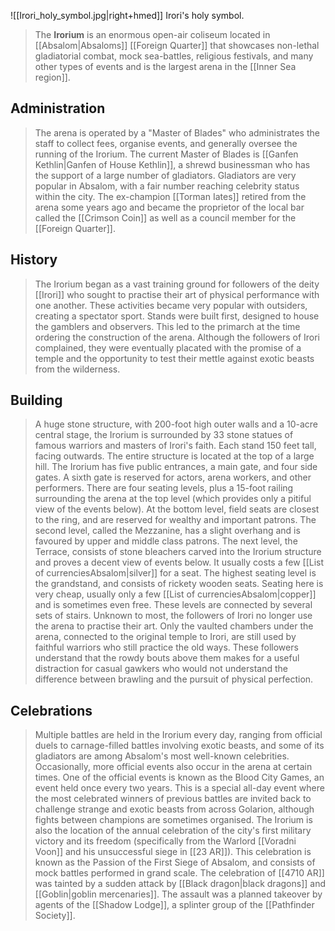 ![[Irori_holy_symbol.jpg|right+hmed]] 
 Irori's holy symbol.
> The **Irorium** is an enormous open-air coliseum located in [[Absalom|Absaloms]] [[Foreign Quarter]] that showcases non-lethal gladiatorial combat, mock sea-battles, religious festivals, and many other types of events and is the largest arena in the [[Inner Sea region]].



## Administration

> The arena is operated by a "Master of Blades" who administrates the staff to collect fees, organise events, and generally oversee the running of the Irorium. The current Master of Blades is [[Ganfen Kethlin|Ganfen of House Kethlin]], a shrewd businessman who has the support of a large number of gladiators.
> Gladiators are very popular in Absalom, with a fair number reaching celebrity status within the city. The ex-champion [[Torman Iates]] retired from the arena some years ago and became the proprietor of the local bar called the [[Crimson Coin]] as well as a council member for the [[Foreign Quarter]].


## History

> The Irorium began as a vast training ground for followers of the deity [[Irori]] who sought to practise their art of physical performance with one another. These activities became very popular with outsiders, creating a spectator sport. Stands were built first, designed to house the gamblers and observers. This led to the primarch at the time ordering the construction of the arena. Although the followers of Irori complained, they were eventually placated with the promise of a temple and the opportunity to test their mettle against exotic beasts from the wilderness.


## Building

> A huge stone structure, with 200-foot high outer walls and a 10-acre central stage, the Irorium is surrounded by 33 stone statues of famous warriors and masters of Irori's faith. Each stand 150 feet tall, facing outwards. The entire structure is located at the top of a large hill.
> The Irorium has five public entrances, a main gate, and four side gates. A sixth gate is reserved for actors, arena workers, and other performers. There are four seating levels, plus a 15-foot railing surrounding the arena at the top level (which provides only a pitiful view of the events below). At the bottom level, field seats are closest to the ring, and are reserved for wealthy and important patrons. The second level, called the Mezzanine, has a slight overhang and is favoured by upper and middle class patrons. The next level, the Terrace, consists of stone bleachers carved into the Irorium structure and proves a decent view of events below. It usually costs a few [[List of currenciesAbsalom|silver]] for a seat. The highest seating level is the grandstand, and consists of rickety wooden seats. Seating here is very cheap, usually only a few [[List of currenciesAbsalom|copper]] and is sometimes even free. These levels are connected by several sets of stairs.
> Unknown to most, the followers of Irori no longer use the arena to practise their art. Only the vaulted chambers under the arena, connected to the original temple to Irori, are still used by faithful warriors who still practice the old ways. These followers understand that the rowdy bouts above them makes for a useful distraction for casual gawkers who would not understand the difference between brawling and the pursuit of physical perfection.


## Celebrations

> Multiple battles are held in the Irorium every day, ranging from official duels to carnage-filled battles involving exotic beasts, and some of its gladiators are among Absalom's most well-known celebrities. Occasionally, more official events also occur in the arena at certain times.
> One of the official events is known as the Blood City Games, an event held once every two years. This is a special all-day event where the most celebrated winners of previous battles are invited back to challenge strange and exotic beasts from across Golarion, although fights between champions are sometimes organised.
> The Irorium is also the location of the annual celebration of the city's first military victory and its freedom (specifically from the Warlord [[Voradni Voon]] and his unsuccessful siege in [[23 AR]]). This celebration is known as the Passion of the First Siege of Absalom, and consists of mock battles performed in grand scale. The celebration of [[4710 AR]] was tainted by a sudden attack by [[Black dragon|black dragons]] and [[Goblin|goblin mercenaries]]. The assault was a planned takeover by agents of the [[Shadow Lodge]], a splinter group of the [[Pathfinder Society]].







